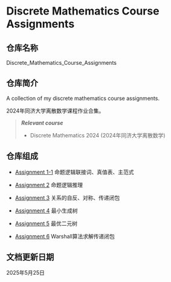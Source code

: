 # Discrete Mathematics Course Assignments

## 仓库名称

Discrete_Mathematics_Course_Assignments

## 仓库简介

A collection of my discrete mathematics course assignments.

2024年同济大学离散数学课程作业合集。

> ***Relevant course***
> * Discrete Mathematics 2024 (2024年同济大学离散数学)

## 仓库组成

* [Assignment 1-1](Assignment_1)
命题逻辑联接词、真值表、主范式

* [Assignment 2](Assignment_2)
命题逻辑推理

* [Assignment 3](Assignment_3)
关系的自反、对称、传递闭包

* [Assignment 4](Assignment_4)
最小生成树

* [Assignment 5](Assignment_5)
最优二元树

* [Assignment 6](Assignment_6)
Warshall算法求解传递闭包

## 文档更新日期

2025年5月25日
